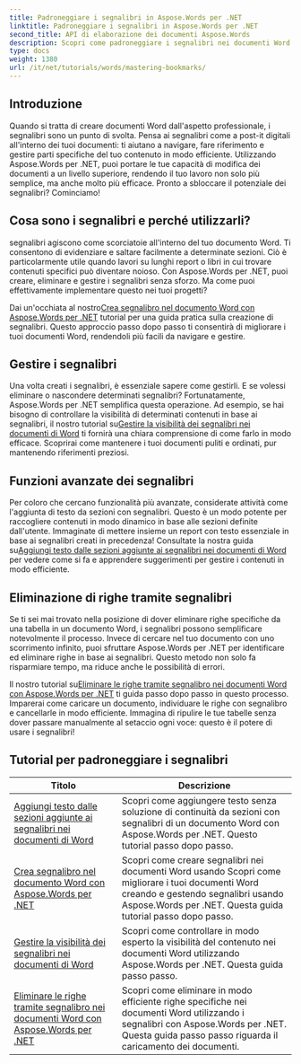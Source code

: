 ```yaml
---
title: Padroneggiare i segnalibri in Aspose.Words per .NET
linktitle: Padroneggiare i segnalibri in Aspose.Words per .NET
second_title: API di elaborazione dei documenti Aspose.Words
description: Scopri come padroneggiare i segnalibri nei documenti Word con Aspose.Words per .NET tramite tutorial dettagliati. Migliora le tue competenze di gestione dei documenti.
type: docs
weight: 1380
url: /it/net/tutorials/words/mastering-bookmarks/
---
```

## Introduzione

Quando si tratta di creare documenti Word dall'aspetto professionale, i segnalibri sono un punto di svolta. Pensa ai segnalibri come a post-it digitali all'interno dei tuoi documenti: ti aiutano a navigare, fare riferimento e gestire parti specifiche del tuo contenuto in modo efficiente. Utilizzando Aspose.Words per .NET, puoi portare le tue capacità di modifica dei documenti a un livello superiore, rendendo il tuo lavoro non solo più semplice, ma anche molto più efficace. Pronto a sbloccare il potenziale dei segnalibri? Cominciamo!

## Cosa sono i segnalibri e perché utilizzarli?

segnalibri agiscono come scorciatoie all'interno del tuo documento Word. Ti consentono di evidenziare e saltare facilmente a determinate sezioni. Ciò è particolarmente utile quando lavori su lunghi report o libri in cui trovare contenuti specifici può diventare noioso. Con Aspose.Words per .NET, puoi creare, eliminare e gestire i segnalibri senza sforzo. Ma come puoi effettivamente implementare questo nei tuoi progetti?

 Dai un'occhiata al nostro[Crea segnalibro nel documento Word con Aspose.Words per .NET](./create-bookmark-in-word-document/) tutorial per una guida pratica sulla creazione di segnalibri. Questo approccio passo dopo passo ti consentirà di migliorare i tuoi documenti Word, rendendoli più facili da navigare e gestire.

## Gestire i segnalibri

 Una volta creati i segnalibri, è essenziale sapere come gestirli. E se volessi eliminare o nascondere determinati segnalibri? Fortunatamente, Aspose.Words per .NET semplifica questa operazione. Ad esempio, se hai bisogno di controllare la visibilità di determinati contenuti in base ai segnalibri, il nostro tutorial su[Gestire la visibilità dei segnalibri nei documenti di Word](./manage-bookmark-visibility-word-document/) ti fornirà una chiara comprensione di come farlo in modo efficace. Scoprirai come mantenere i tuoi documenti puliti e ordinati, pur mantenendo riferimenti preziosi.

## Funzioni avanzate dei segnalibri

 Per coloro che cercano funzionalità più avanzate, considerate attività come l'aggiunta di testo da sezioni con segnalibri. Questo è un modo potente per raccogliere contenuti in modo dinamico in base alle sezioni definite dall'utente. Immaginate di mettere insieme un report con testo essenziale in base ai segnalibri creati in precedenza! Consultate la nostra guida su[Aggiungi testo dalle sezioni aggiunte ai segnalibri nei documenti di Word](./append-text-from-bookmarked-sections/) per vedere come si fa e apprendere suggerimenti per gestire i contenuti in modo efficiente.

## Eliminazione di righe tramite segnalibri

Se ti sei mai trovato nella posizione di dover eliminare righe specifiche da una tabella in un documento Word, i segnalibri possono semplificare notevolmente il processo. Invece di cercare nel tuo documento con uno scorrimento infinito, puoi sfruttare Aspose.Words per .NET per identificare ed eliminare righe in base ai segnalibri. Questo metodo non solo fa risparmiare tempo, ma riduce anche le possibilità di errori. 

 Il nostro tutorial su[Eliminare le righe tramite segnalibro nei documenti Word con Aspose.Words per .NET](./delete-row-by-bookmark-word-documents/) ti guida passo dopo passo in questo processo. Imparerai come caricare un documento, individuare le righe con segnalibro e cancellarle in modo efficiente. Immagina di ripulire le tue tabelle senza dover passare manualmente al setaccio ogni voce: questo è il potere di usare i segnalibri! 


 ## Tutorial per padroneggiare i segnalibri
| Titolo | Descrizione |
| --- | --- |
| [Aggiungi testo dalle sezioni aggiunte ai segnalibri nei documenti di Word](./append-text-from-bookmarked-sections/) | Scopri come aggiungere testo senza soluzione di continuità da sezioni con segnalibri di un documento Word con Aspose.Words per .NET. Questo tutorial passo dopo passo. |
| [Crea segnalibro nel documento Word con Aspose.Words per .NET](./create-bookmark-in-word-document/) | Scopri come creare segnalibri nei documenti Word usando Scopri come migliorare i tuoi documenti Word creando e gestendo segnalibri usando Aspose.Words per .NET. Questa guida tutorial passo dopo passo. |
| [Gestire la visibilità dei segnalibri nei documenti di Word](./manage-bookmark-visibility-word-document/) | Scopri come controllare in modo esperto la visibilità del contenuto nei documenti Word utilizzando Aspose.Words per .NET. Questa guida passo passo. |
| [Eliminare le righe tramite segnalibro nei documenti Word con Aspose.Words per .NET](./delete-row-by-bookmark-word-documents/) | Scopri come eliminare in modo efficiente righe specifiche nei documenti Word utilizzando i segnalibri con Aspose.Words per .NET. Questa guida passo passo riguarda il caricamento dei documenti. |